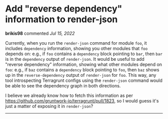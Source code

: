 # Add "reverse dependency" information to render-json

**brikis98** commented *Jul 15, 2022*

Currently, when you run the `render-json` command for module `foo`, it includes `dependency` information, showing you other modules that `foo` depends on: e.g., if `foo` contains a `dependency` block pointing to `bar`, then `bar` is in the `dependency` output of `render-json`. It would be useful to add "reverse dependency" information, showing what other modules depend on `foo`: e.g., if `baz` contains a `dependency` block pointing to `foo`, then `baz` shows up in the `reverse-dependency` output of `render-json` for `foo`. This way, any tool introspecting Terragrunt configs using the `render-json` command would be able to see the dependency graph in both directions.

I believe we already know how to fetch this information as per https://github.com/gruntwork-io/terragrunt/pull/1823, so I would guess it's just a matter of exposing it in `render-json`?
<br />
***


